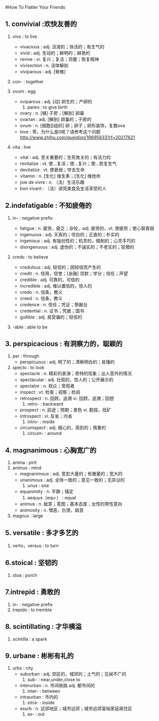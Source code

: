 #How To Flatter Your Friends

## 1. convivial :欢快友善的
1. vivo         	:               to live 
	- vivacious   	:               adj. 活泼的；快活的；有生气的
	- vivid       	:               adj. 生动的；鲜明的；鲜艳的
	- revive      	:               vi. 复兴；复活；苏醒；恢复精神
	- vivisection  	:               n. 活体解剖
	- viviparous  	:               adj. [脊椎] 
2. con-            	:               together


3. ovum            	: 		egg    
	- oviparous    	: 		adj. [动] 卵生的；产卵的
		1. pareo    :		to give birth    
	- ovary        	: 		n. [植] 子房；[解剖] 卵巢
	- ovarian      	: 		adj. [解剖] 卵巢的；子房的
	- ovum         	: 		n. [细胞][组织] 卵；卵子；卵形装饰，复数ova
    - love 			:  		零，为什么是0呢？请参考这个问题 http://www.zhihu.com/question/19695833?rf=20217621

4. vita             	:       live
	- vital          	:  		adj. 至关重要的；生死攸关的；有活力的
	- revitalize     	: 		vt. 使…复活；使…复兴；使…恢复生气
	- devitalize     	: 		vt. 使衰弱；夺去生命
	- vitamin      		:		n. [生化] 维生素；[生化] 维他命
	- joie de vivre 	:    	n. （法）生活乐趣
	- bon vivant    	:		（法）讲究美食及生活享受的人
     
## 2.indefatigable 		:		不知疲倦的

1. in-          	:	 	negative prefix
	- fatigue   			:  		n. 疲劳，疲乏；杂役，adj. 疲劳的，vt. 使疲劳；使心智衰弱
	- ingenuous    		:     	adj. 天真的；坦白的；正直的；朴实的
	- ingenious   		:		adj. 有独创性的；机灵的，精制的；心灵手巧的
	- disingenuous  		: 		adj. 虚伪的；不诚实的；不老实的；狡猾的

        
2. credo       		:     	to believe
	- credulous   	:    	adj. 轻信的；因轻信而产生的
	- credit        :     	n. 信用，信誉；[金融] 贷款；学分；信任；声望
	- credible      :       adj. 可靠的，可信的
	- incredible    :       adj. 难以置信的，惊人的
	- credo        	:       n. 信条，教义
	- creed        	:       n. 信条，教义
	- credence   	:       n. 信任；凭证；祭器台
	- credential    :      	n. 证书；凭据；国书
	- gullible      :     	adj. 易受骗的；轻信的
3. -able            :   	able to be

## 3. perspicacious :		有洞察力的，聪颖的

1. per              			:   through
	- perspicuous   			:    adj. 明了的；清晰明白的；易懂的
2. specto           			:   to look
	- spectacle    				:	n. 精彩的表演；奇特的现象；出人意外的情况
	- spectacular   			:	adj. 壮观的，惊人的；公开展示的
	- spectator    				:	n. 观众；旁观者
	- inspect       			:  	vt. 检查；视察；检阅
	- retrospect    			:	n. 回顾，追溯  vi. 回顾，追溯；回想
		1. retro-    			:   backward
	- prospect      			: 	n. 前途；预期；景色 vi. 勘探，找矿
	- introspect   				:   vi. 反省；内省
		1. intro-    			:   inside
	- circumspect   			:	adj. 细心的，周到的；慎重的
		1. circum-      		:  	around
     
## 4. magnanimous		:		心胸宽广的
1. anima          	 	:		pirit
2. animus          		: 		mind
	- magnanimous       : 		adj. 宽宏大量的；有雅量的；宽大的
	- unanimous       	:		adj. 全体一致的；意见一致的；无异议的
		1. unus        	:       one 
	- equanimity     	: 		n. 平静；镇定
		1. aequus（equ-）	:   	equal
	- animus       			:      	n. 敌意；意图；基本态度；女性的男性意向
	- animosity    			:      	n. 憎恶，仇恨，敌意
3. magnus     				:    	large


      
      
## 5. versatile 		:	多才多艺的

1. verto，versus    	: 		to turn

## 6.stoical 			:		坚韧的
1. stoa               	:	    porch

## 7.intrepid 			:		勇敢的
1. in-             		:		negative prefix
2. trepido           	:		to tremble

## 8. scintillating 	:		才华横溢

1. scintilla           :  		a spark

## 9. urbane 			:		彬彬有礼的
1. urbs              	:  		city
	- suburban        	: 		adj. 郊区的，城郊的；土气的；见闻不广的
		1. sub-         :       near,under,close to
	- interurban      	:     	n. 市间铁路 adj. 都市间的
		1. inter-     	:       between
	- intraurban   		:  		市内的
		1. intra-   	:       inside
	- exurb       		: 		n. 远郊地区；城市远郊；城市远郊富裕家庭居住区
		1. ex-     		:      	out